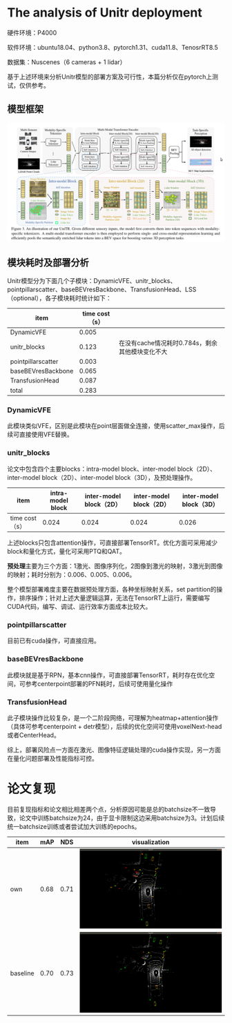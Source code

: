 # The analysis of Unitr deployment

硬件环境：P4000

软件环境：ubuntu18.04、python3.8、pytorch1.31、cuda11.8、TenosrRT8.5

数据集：Nuscenes（6 cameras + 1 lidar）

基于上述环境来分析Unitr模型的部署方案及可行性，本篇分析仅在pytorch上测试，仅供参考。



## 模型框架

![network](img/network.png)



## 模块耗时及部署分析

Unitr模型分为下面几个子模块：DynamicVFE、unitr_blocks、pointpillarscatter、baseBEVresBackbone、TransfusionHead、LSS（optional），各子模块耗时统计如下：

| item               | time cost（s） |                                                 |
| ------------------ | -------------- | ----------------------------------------------- |
| DynamicVFE         | 0.005          |                                                 |
| unitr_blocks       | 0.123          | 在没有cache情况耗时0.784s，剩余其他模块变化不大 |
| pointpillarscatter | 0.003          |                                                 |
| baseBEVresBackbone | 0.065          |                                                 |
| TransfusionHead    | 0.087          |                                                 |
| total              | 0.283          |                                                 |



### DynamicVFE

此模块类似VFE，区别是此模块在point层面做全连接，使用scatter_max操作，后续可直接使用VFE替换。



### unitr_blocks

论文中包含四个主要blocks：intra-model block、inter-model block（2D）、inter-model block（2D）、inter-model block（3D），及预处理操作。

| item           | intra-model block | inter-model block（2D） | inter-model block（2D） | inter-model block（3D） |
| -------------- | ----------------- | ----------------------- | ----------------------- | ----------------------- |
| time cost（s） | 0.024             | 0.024                   | 0.024                   | 0.026                   |

上述blocks只包含attention操作，可直接部署TensorRT。优化方面可采用减少block和量化方式，量化可采用PTQ和QAT。



**预处理**主要为三个方面：1激光、图像序列化，2图像到激光的映射，3激光到图像的映射；耗时分别为：0.006、0.005、0.006。

整个模型部署难度主要在数据预处理方面，各种坐标映射关系，set partition的操作，排序操作；针对上述大量逻辑运算，无法在TensorRT上运行，需要编写CUDA代码，编写、调试、运行效率方面成本比较大。





### pointpillarscatter

目前已有cuda操作，可直接应用。



### baseBEVresBackbone

此模块就是基于RPN，基本cnn操作，可直接部署TensorRT，耗时存在优化空间，可参考centerpoint部署的PFN耗时，后续可使用量化操作



### TransfusionHead

此子模块操作比较复杂，是一个二阶段网络，可理解为heatmap+attention操作（具体可参考centerpoint + detr模型），后续的优化空间可使用voxelNext-head或者CenterHead。



综上，部署风险点一方面在激光、图像特征逻辑处理的cuda操作实现，另一方面在量化问题部署及性能指标可控。



# 论文复现

目前复现指标和论文相比相差两个点，分析原因可能是总的batchsize不一致导致，论文中训练batchsize为24，由于显卡限制这边采用batchsize为3。计划后续统一batchsize训练或者尝试加大训练的epochs。

| item     | mAP  | NDS  | visualization                                                |
| -------- | ---- | ---- | ------------------------------------------------------------ |
| own      | 0.68 | 0.71 | ![result_own](img/result_own.png) |
| baseline | 0.70 | 0.73 | ![result_baseline](img/result_baseline.png) |


